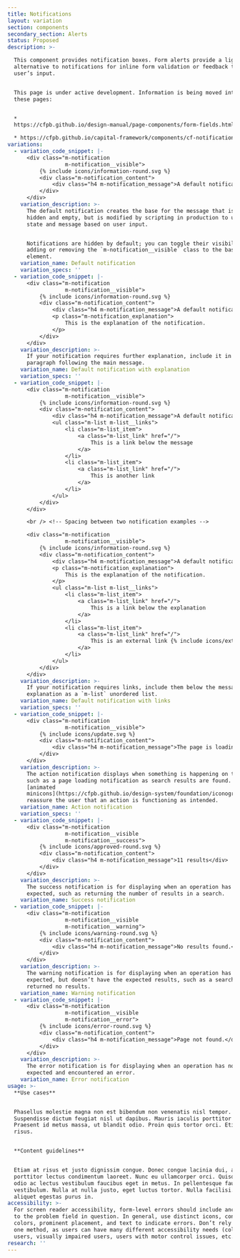 ```yaml
---
title: Notifications
layout: variation
section: components
secondary_section: Alerts
status: Proposed
description: >-

  This component provides notification boxes. Form alerts provide a light-touch
  alternative to notifications for inline form validation or feedback to a
  user’s input.


  This page is under active development. Information is being moved into it from
  these pages:


  *
  https://cfpb.github.io/design-manual/page-components/form-fields.html#notifications

  * https://cfpb.github.io/capital-framework/components/cf-notifications/
variations:
  - variation_code_snippet: |-
      <div class="m-notification
                  m-notification__visible">
          {% include icons/information-round.svg %}
          <div class="m-notification_content">
              <div class="h4 m-notification_message">A default notification</div>
          </div>
      </div>
    variation_description: >-
      The default notification creates the base for the message that is often
      hidden and empty, but is modified by scripting in production to update the
      state and message based on user input.


      Notifications are hidden by default; you can toggle their visibility by
      adding or removing the `m-notification__visible` class to the base
      element.
    variation_name: Default notification
    variation_specs: ''
  - variation_code_snippet: |-
      <div class="m-notification
                  m-notification__visible">
          {% include icons/information-round.svg %}
          <div class="m-notification_content">
              <div class="h4 m-notification_message">A default notification</div>
              <p class="m-notification_explanation">
                  This is the explanation of the notification.
              </p>
          </div>
      </div>
    variation_description: >-
      If your notification requires further explanation, include it in a
      paragraph following the main message.
    variation_name: Default notification with explanation
    variation_specs: ''
  - variation_code_snippet: |-
      <div class="m-notification
                  m-notification__visible">
          {% include icons/information-round.svg %}
          <div class="m-notification_content">
              <div class="h4 m-notification_message">A default notification</div>
              <ul class="m-list m-list__links">
                  <li class="m-list_item">
                      <a class="m-list_link" href="/">
                          This is a link below the message
                      </a>
                  </li>
                  <li class="m-list_item">
                      <a class="m-list_link" href="/">
                          This is another link
                      </a>
                  </li>
              </ul>
          </div>
      </div>

      <br /> <!-- Spacing between two notification examples -->

      <div class="m-notification
                  m-notification__visible">
          {% include icons/information-round.svg %}
          <div class="m-notification_content">
              <div class="h4 m-notification_message">A default notification</div>
              <p class="m-notification_explanation">
                  This is the explanation of the notification.
              </p>
              <ul class="m-list m-list__links">
                  <li class="m-list_item">
                      <a class="m-list_link" href="/">
                          This is a link below the explanation
                      </a>
                  </li>
                  <li class="m-list_item">
                      <a class="m-list_link" href="/">
                          This is an external link {% include icons/external-link.svg %}
                      </a>
                  </li>
              </ul>
          </div>
      </div>
    variation_description: >-
      If your notification requires links, include them below the message or
      explanation as a `m-list` unordered list.
    variation_name: Default notification with links
    variation_specs: ''
  - variation_code_snippet: |-
      <div class="m-notification
                  m-notification__visible">
          {% include icons/update.svg %}
          <div class="m-notification_content">
              <div class="h4 m-notification_message">The page is loading…</div>
          </div>
      </div>
    variation_description: >-
      The action notification displays when something is happening on the page,
      such as a page loading notification as search results are found. Use
      [animated
      minicons](https://cfpb.github.io/design-system/foundation/iconography) to
      reassure the user that an action is functioning as intended.
    variation_name: Action notification
    variation_specs: ''
  - variation_code_snippet: |-
      <div class="m-notification
                  m-notification__visible
                  m-notification__success">
          {% include icons/approved-round.svg %}
          <div class="m-notification_content">
              <div class="h4 m-notification_message">11 results</div>
          </div>
      </div>
    variation_description: >-
      The success notification is for displaying when an operation has run as
      expected, such as returning the number of results in a search.
    variation_name: Success notification
  - variation_code_snippet: |-
      <div class="m-notification
                  m-notification__visible
                  m-notification__warning">
          {% include icons/warning-round.svg %}
          <div class="m-notification_content">
              <div class="h4 m-notification_message">No results found.</div>
          </div>
      </div>
    variation_description: >-
      The warning notification is for displaying when an operation has run as
      expected, but doesn’t have the expected results, such as a search that
      returned no results.
    variation_name: Warning notification
  - variation_code_snippet: |-
      <div class="m-notification
                  m-notification__visible
                  m-notification__error">
          {% include icons/error-round.svg %}
          <div class="m-notification_content">
              <div class="h4 m-notification_message">Page not found.</div>
          </div>
      </div>
    variation_description: >-
      The error notification is for displaying when an operation has not run as
      expected and encountered an error.
    variation_name: Error notification
usage: >-
  **Use cases**


  Phasellus molestie magna non est bibendum non venenatis nisl tempor.
  Suspendisse dictum feugiat nisl ut dapibus. Mauris iaculis porttitor posuere.
  Praesent id metus massa, ut blandit odio. Proin quis tortor orci. Etiam at
  risus.


  **Content guidelines**


  Etiam at risus et justo dignissim congue. Donec congue lacinia dui, a
  porttitor lectus condimentum laoreet. Nunc eu ullamcorper orci. Quisque eget
  odio ac lectus vestibulum faucibus eget in metus. In pellentesque faucibus
  vestibulum. Nulla at nulla justo, eget luctus tortor. Nulla facilisi. Duis
  aliquet egestas purus in.
accessibility: >-
  For screen reader accessibility, form-level errors should include anchor links
  to the problem field in question. In general, use distinct icons, contrasting
  colors, prominent placement, and text to indicate errors. Don’t rely on just
  one method, as users can have many different accessibility needs (color blind
  users, visually impaired users, users with motor control issues, etc.).
research: ''
---
```


